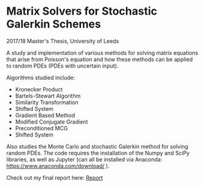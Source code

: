 # Matrix Solvers for Stochastic Galerkin Schemes
2017/18 Master's Thesis, University of Leeds

A study and implementation of various methods for solving matrix equations that arise from Poisson's equation and how these methods can be applied to random PDEs (PDEs with uncertain input).

Algorithms studied include:
- Kronecker Product
- Bartels-Stewart Algorithm
- Similarity Transformation
- Shifted System
- Gradient Based Method
- Modified Conjugate Gradient
- Preconditioned MCG
- Shifted System

Also studies the Monte Carlo and stochastic Galerkin method for solving random PDEs.
The code requires the installation of the Numpy and SciPy libraries, as well as Jupyter (can all be installed
via Anaconda: https://www.anaconda.com/download/ ).

Check out my final report here: <a href="Report/ProjectReport.pdf">Report</a>

